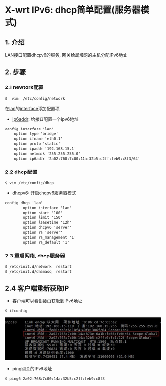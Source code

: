 # X-wrt IPv6: dhcp简单配置(服务器模式)

## 1. 介绍
LAN接口配置dhcpv6的服务, 网关给局域网的主机分配IPv6地址

## 2. 步骤

### 2.1 newtork配置
```
$  vim  /etc/config/network
```
在[lan](#)的[interface](#)添加配置项

+ [ip6addr](#): 给接口配置一个ipv6地址
```
config interface 'lan'
    option type 'bridge'
    option ifname 'eth0.1'
    option proto 'static'
    option ipaddr '192.168.15.1'
    option netmask '255.255.255.0'
    option ip6addr '2a02:768:7c00:14a:32b5:c2ff:feb9:c8f3/64'
```

### 2.2 dhcp配置
```
$ vim /etc/config/dhcp
```
+ [dhcpv6](#): 开启dhcpv6服务器模式
```
config dhcp 'lan'
        option interface 'lan'
        option start '100'
        option limit '150'
        option leasetime '12h'
        option dhcpv6 'server'
        option ra 'server'
        option ra_management '1'
        option ra_default '1'
```

### 2.3 重启网络, dhcp服务器
```
$ /etc/init.d/network  restart
$ /etc/init.d/dnsmasq  restart
```

## 2.4 客户端重新获取IP
+ 客户端可以看到接口获取到IPv6地址
```
$ ifconfig
```
![](./img/PC-IPv6-IP.jpg)

+ ping网关的IPv6地址
```
$ ping6 2a02:768:7c00:14a:32b5:c2ff:feb9:c8f3 
```

